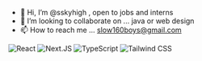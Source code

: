 - 👋 Hi, I’m @sskyhigh , open to jobs and interns
- 💞️ I’m looking to collaborate on ... java or web design
- 📫 How to reach me ... slow160boys@gmail.com

![React](https://img.shields.io/badge/React-000000?logo=react)
![Next.JS](https://img.shields.io/badge/Next.JS-000000?logo=nextdotjs)
![TypeScript](https://img.shields.io/badge/TypeScript-000000?logo=typescript)
![Tailwind CSS](https://img.shields.io/badge/Tailwind_CSS-000000?logo=tailwindcss)


<!---
sskyhigh/sskyhigh is a ✨ special ✨ repository because its `README.md` (this file) appears on your GitHub profile.
You can click the Preview link to take a look at your changes.
--->
